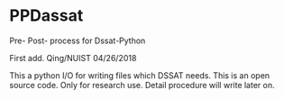# PPDassat
Pre- Post- process for Dssat-Python

First add.
Qing/NUIST 04/26/2018

This a python I/O for writing files which DSSAT needs.
This is an open source code.
Only for research use.
Detail procedure will write later on.

